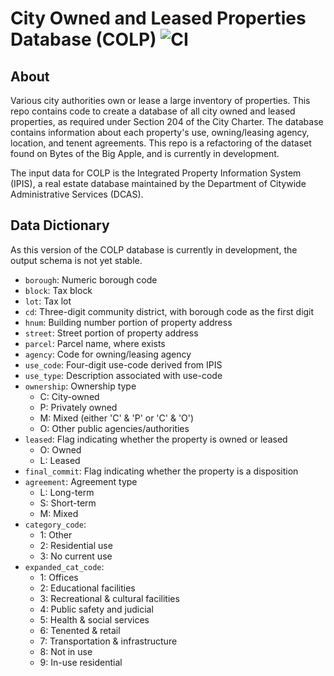 # City Owned and Leased Properties Database (COLP) ![CI](https://github.com/NYCPlanning/db-colp/workflows/CI/badge.svg)

## About

Various city authorities own or lease a large inventory of properties. This repo contains code to create a database of all city owned and leased properties, as required under Section 204 of the City Charter. The database contains information about each property's use, owning/leasing agency, location, and tenent agreements. This repo is a refactoring of the dataset found on Bytes of the Big Apple, and is currently in development.

The input data for COLP is the Integrated Property Information System (IPIS), a real estate database maintained by the Department of Citywide Administrative Services (DCAS).

## Data Dictionary

As this version of the COLP database is currently in development, the output schema is not yet stable.

+ `borough`: Numeric borough code
+ `block`: Tax block
+ `lot`: Tax lot
+ `cd`: Three-digit community district, with borough code as the first digit
+ `hnum`: Building number portion of property address
+ `street`: Street portion of property address
+ `parcel`: Parcel name, where exists
+ `agency`: Code for owning/leasing agency
+ `use_code`: Four-digit use-code derived from IPIS
+ `use_type`: Description associated with use-code
+ `ownership`: Ownership type
  + C: City-owned
  + P: Privately owned
  + M: Mixed (either 'C' & 'P' or 'C' & 'O')
  + O: Other public agencies/authorities
+ `leased`: Flag indicating whether the property is owned or leased
  + O: Owned
  + L: Leased
+ `final_commit`: Flag indicating whether the property is a disposition
+ `agreement`: Agreement type
  + L: Long-term
  + S: Short-term
  + M: Mixed
+ `category_code`:
  + 1: Other
  + 2: Residential use
  + 3: No current use
+ `expanded_cat_code`:
  + 1: Offices
  + 2: Educational facilities
  + 3: Recreational & cultural facilities
  + 4: Public safety and judicial
  + 5: Health & social services
  + 6: Tenented & retail
  + 7: Transportation & infrastructure
  + 8: Not in use
  + 9: In-use residential
